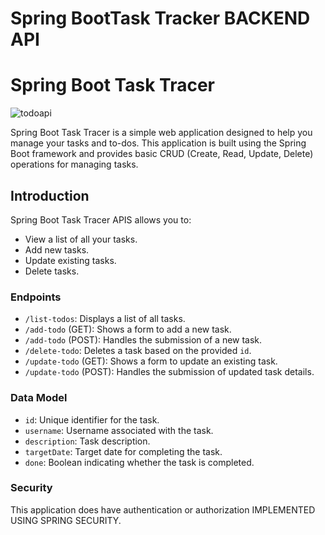 # Spring BootTask Tracker BACKEND API

# Spring Boot Task Tracer


![todoapi](https://github.com/JoseSagwe/SpringBootTaskTrackerProject/assets/110198843/ed30966d-348e-452a-9207-20980effe1c8)

Spring Boot Task Tracer is a simple web application designed to help you manage your tasks and to-dos. This application is built using the Spring Boot framework and provides basic CRUD (Create, Read, Update, Delete) operations for managing tasks.

## Introduction


Spring Boot Task Tracer APIS allows you to:

- View a list of all your tasks.
- Add new tasks.
- Update existing tasks.
- Delete tasks.

### Endpoints

- `/list-todos`: Displays a list of all tasks.
- `/add-todo` (GET): Shows a form to add a new task.
- `/add-todo` (POST): Handles the submission of a new task.
- `/delete-todo`: Deletes a task based on the provided `id`.
- `/update-todo` (GET): Shows a form to update an existing task.
- `/update-todo` (POST): Handles the submission of updated task details.

### Data Model

- `id`: Unique identifier for the task.
- `username`: Username associated with the task.
- `description`: Task description.
- `targetDate`: Target date for completing the task.
- `done`: Boolean indicating whether the task is completed.

### Security

This application does have authentication or authorization IMPLEMENTED USING SPRING SECURITY. 

